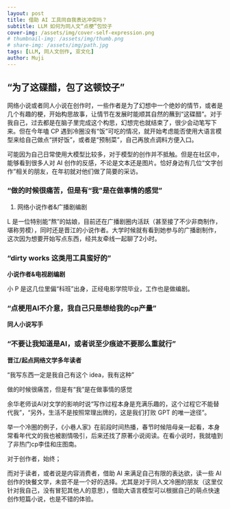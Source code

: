 ```yaml
---
layout: post
title: 借助 AI 工具同自我表达冲突吗？
subtitle: LLM 如何为同人文“点梗”包饺子
cover-img: /assets/img/cover-self-expression.png
# thumbnail-img: /assets/img/thumb.png
# share-img: /assets/img/path.jpg
tags: [LLM, 同人文创作, 亚文化]
author: Muji
---
```


## “为了这碟醋，包了这顿饺子”

网络小说或者同人小说在创作时，一些作者是为了幻想中一个绝妙的情节，或者是几个有趣的梗，开始构思故事，让情节在发展时能顺其自然的蘸到“这碟醋”。对于我自己，过去都是在脑子里完成这个构思，幻想完也就结束了，很少会动笔写下来。但在今年嗑 CP 遇到冷圈没有“饭”可吃的情况，就开始考虑能否使用大语言模型来给自己做点“拼好饭”，或者是“预制菜”，自己再放点调料方便入口。

可能因为自己日常使用大模型比较多，对于模型的创作并不抵触。但是在社区中，能够看到很多人对 AI 创作的反感，不论是文本还是图片。恰好身边有几位“文字创作”相关的朋友，在年初就对他们做了简要的采访。



### “做的时候很痛苦，但是有“我”是在做事情的感觉”

1. 网络小说作者&广播剧编剧

L 是一位特别能“熬”的姑娘，目前还在广播剧圈内活跃（甚至接了不少非商制作，堪称劳模），同时还是晋江的小说作者。大学时候就有看到她参与的广播剧制作，这次因为想要开始写点东西，经共友牵线一起聊了2小时。

### “dirty works 这类用工具蛮好的”

**小说作者&电视剧编剧**

小 P 是这几位里偏“科班”出身，正经电影学院毕业，工作也是做编剧。

### “点梗用AI不介意，我自己只是想给我的cp产量”

**同人小说写手**

### “不要让我知道是AI，或者说至少痕迹不要那么重就行”

**晋江/起点网络文学多年读者**

“我写东西一定是我自己有这个 idea，我有这种”

做的时候很痛苦，但是有“我”是在做事情的感觉

余华老师谈AI对文学的影响时说“写作过程本身是充满乐趣的，这个过程它不能替代我”，“另外，生活不是按照常理出牌的，这是我们打败 GPT 的唯一途径”。

举一个冷圈的例子，《小巷人家》在前段时间热播，春节时候陪母亲一起看，本身常看年代文的我也被剧情吸引，后来还找了原著小说阅读。在看小说时，我就嗑到了非热门cp李佳和庄图南。

对于创作者，始终；

而对于读者，或者说是内容消费者，借助 AI 来满足自己有限的表达欲，读一些 AI 创作的快餐文学，未尝不是一个好的选择。尤其是对于同人文冷圈的朋友（这里仅针对我自己，没有冒犯其他人的意思），借助大语言模型可以根据自己的萌点快速创作短篇小说，也是不错的体验。

